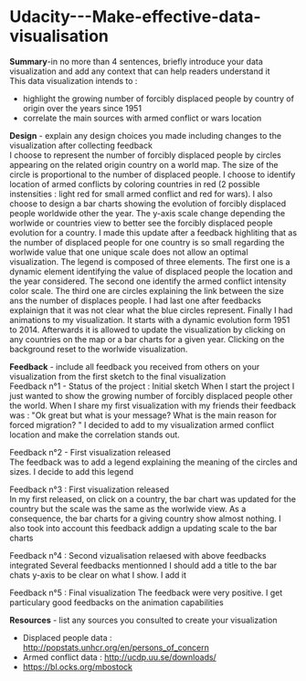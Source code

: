 # Udacity---Make-effective-data-visualisation

**Summary**-in no more than 4 sentences, briefly introduce your data visualization and add any context that can help readers understand it  
This data visualization intends to :  
* highlight the growing number of forcibly displaced people by country of origin over the years since 1951  
* correlate the main sources with armed conflict or wars location
  

**Design** - explain any design choices you made including changes to the visualization after collecting feedback  
I choose to represent the number of forcibly displaced people by circles appearing on the related origin country on a world map. The size of the circle is proportional to the number of displaced people. I choose to identify location of armed conflicts by coloring countries in red (2 possible instensities : light red for small armed conflict and red for wars). I also choose to design a bar charts showing the evolution of forcibly displaced people worldwide other the year. The y-axis scale change depending the worlwide or countries view to better see the forcibly displaced people evolution for a country. I made this update after a feedback highliting that as the number of displaced people for one country is so small regarding the worlwide value that one unique scale does not allow an optimal visualization.
The legend is composed of three elements. The first one is a dynamic element identifying the value of displaced people the location and the year considered. The second one identify the armed conflict intensity color scale. The third one are circles explaining the link between the size ans the number of displaces people. I had last one after feedbacks explainign that it was not clear what the blue circles represent. Finally I had animations to my visualization. It starts with a dynamic evolution form 1951 to 2014. Afterwards it is allowed to update the visualization by clicking on any countries on the map or a bar charts for a given year. Clicking on the background reset to the worlwide visualization.


**Feedback** - include all feedback you received from others on your visualization from the first sketch to the final visualization  
Feedback n°1  - Status of the project : Initial sketch
When I start the project I just wanted to show the growing number of forcibly displaced people other the world. When I share my first visualization with my friends their feedback was : "Ok great but what is your message? What is the main reason for forced migration? " I decided to add to my visualization armed conflict location and make the correlation stands out.  

Feedback n°2 - First visualization released  
The feedback was to add a legend explaining the meaning of the circles and sizes. I decide to add this legend

Feedback n°3 : First visualization released  
In my first released, on click on a country, the bar chart was updated for the country but the scale was the same as the worlwide view. As a consequence, the bar charts for a giving country show almost nothing. I also took into account this feedback addign a updating scale to the bar charts

Feedback n°4 : Second vizualisation relaesed with above feedbacks integrated
Several feedbacks mentionned I should add a title to the bar chats y-axis to be clear on what I show. I add it

Feedback n°5 : Final visualization
The feedback were very positive. I get particulary good feedbacks on the animation capabilities

**Resources** - list any sources you consulted to create your visualization  
* Displaced people data : http://popstats.unhcr.org/en/persons_of_concern
* Armed conflict data : http://ucdp.uu.se/downloads/
* https://bl.ocks.org/mbostock
